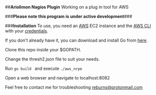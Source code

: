 ##**Ariolimon Nagios Plugin**
Working on a plug in tool for AWS

###**Please note this program is under active development**###

###**Installation**
To use, you need an [AWS](https://aws.amazon.com/) EC2 instance and the [AWS CLI](http://docs.aws.amazon.com/cli/latest/userguide/installing.html) with your [credentials](http://docs.aws.amazon.com/cli/latest/userguide/cli-chap-getting-started.html).

If you don't already have it, you can download and install Go from [here](https://golang.org/dl/).

Clone this repo inside your $GOPATH.

Change the thresh2.json file to suit your needs.

Run ```go build ``` and execute ```./aws_nrpe```

Open a web browser and navigate to localhost:8082

Feel free to contact me for troubleshooting reburns@protonmail.com
